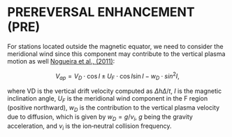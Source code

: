 # PREREVERSAL ENHANCEMENT (PRE)

For stations located outside the magnetic equator, we need to consider 
the meridional wind since this component may contribute to the vertical plasma
motion as well [Nogueira et al., (2011)](https://doi.org/10.1016/j.jastp.2011.02.008):

$$V_{ap} = V_D \cdot \cos I \pm U_F \cdot \cos I \sin I - w_D \cdot sin^2 I,$$

where VD is the vertical drift velocity computed as $\Delta h \Delta/t$, $I$ is 
the magnetic inclination  angle, $U_F$ is the meridional wind component in the F region 
(positive northward), $w_D$ is the contribution to the vertical plasma velocity due to 
diffusion, which is given by $w_D = g/\nu_i$, $g$ being the gravity acceleration, and 
$\nu_i$ is the ion‐neutral collision frequency. 
 
 